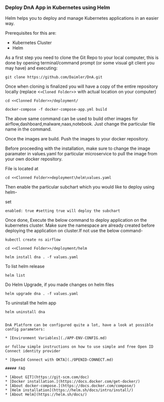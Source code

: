 ### **Deploy DnA App in Kubernetes using Helm**

Helm helps you to deploy and manage Kubernetes applications in an easier way.

Prerequisites for this are:

* Kubernetes Cluster
* Helm

As a first step you need to clone the Git Repo to your local computer, this is done by opening terminal/command prompt (or some visual git client you may have) and executing:

```
git clone https://github.com/Daimler/DnA.git
```

Once when cloning is finalized you will have a copy of the entire repository locally (replace <`<Cloned Folder>`> with actual location on your computer)

```
cd <<Clonned Folder>>/deployment/

docker-compose -f docker-compose-app.yml build
```

The above same command can be used to build other images  for airflow,dashboard,malware,naas,notebook. Just change the particular file name in the command.

Once the images are build. Push the images to your docker repository.

Before proceeding with the installation, make sure to change the image paramater in values.yaml for particular microservice to pull the image from your own docker repository.

File is located at

```
cd <<Clonned Folder>>deployment\helm\values.yaml
```
Then enable the particular subchart which you would like to deploy using helm-

set 
```
enabled: true #setting true will deploy the subchart
```

Once done, Execute the below command to deploy application on the kubernetes cluster. Make sure the namespace are already created before deploying the application on cluster.If not use the below command-

```
kubectl create ns airflow
```

```
cd <<Clonned Folder>>/deployment/helm

helm install dna . -f values.yaml
```

To list helm release
```
helm list
```
Do Helm Upgrade, if you made changes on helm files

```
helm upgrade dna . -f values.yaml
```

To uninstall the helm app

```
helm uninstall dna


DnA Platform can be configured quite a lot, have a look at possible config parameters:

* [Environment Variables](./APP-ENV-CONFIG.md)

or follow simple instructions on how to use simple and free Open ID Connect identity provider

* [OpenId Connect with OKTA](./OPENID-CONNECT.md)

##### FAQ

* [About GIT](https://git-scm.com/doc)
* [Docker installation.](https://docs.docker.com/get-docker/)
* [About docker-compose.](https://docs.docker.com/compose/)
* [Helm installation](https://helm.sh/docs/intro/install/) 
* [About Helm](https://helm.sh/docs/)

